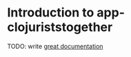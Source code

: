 # Introduction to app-clojuriststogether

TODO: write [great documentation](http://jacobian.org/writing/what-to-write/)
